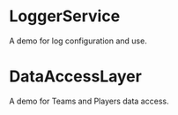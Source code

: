 # LoggerService
A demo for log configuration and use.

# DataAccessLayer
A demo for Teams and Players data access.
